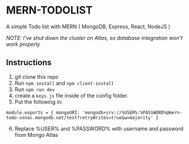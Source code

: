 # MERN-TODOLIST
A simple Todo list with MERN ( MongoDB, Express, React, NodeJS )

_*NOTE: I've shut down the cluster on Atlas, so database integration won't work properly*_

## Instructions

1. git clone this repo
2. Run `npm install` and `npm client-install`
3. Run `npm run dev`
4. create a `keys.js` file inside of the config folder.
5. Put the following in:

`module.exports = {
    mongoURI: 'mongodb+srv://%USER%:%PASSWORD%@mern-todo-vxnac.mongodb.net/test?retryWrites=true&w=majority'
}
`

6. Replace %USER% and %PASSWORD% with username and password from Mongo Atlas 